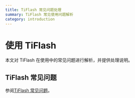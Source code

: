 ```yaml
---
title: TiFlash 常见问题处理
summary: TiFlash 常见使用问题解析
category: introduction
---
```


# 使用 TiFlash

本文对 TiFlash 在使用中的常见问题进行解析，并提供处理说明。

## TiFlash 常见问题

参阅[TiFlash 常见问题](https://docs.pingcap.com/zh/tidb/stable/troubleshoot-tiflash)。
